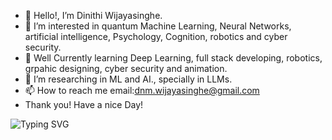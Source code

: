 - 👋 Hello!, I’m Dinithi Wijayasinghe.
- 👀 I’m interested in quantum Machine Learning, Neural Networks, artificial intelligence, Psychology, Cognition, robotics and cyber security.
- 🌱 Well Currently learning Deep Learning, full stack developing, robotics, grpahic designing, cyber security and animation.
- 💞️ I’m researching in ML and AI., specially in LLMs.
- 📫 How to reach me email:dnm.wijayasinghe@gmail.com
- Thank you! Have a nice Day!

![Typing SVG](https://readme-typing-svg.herokuapp.com/?lines=Tech+Enthusiast!)
